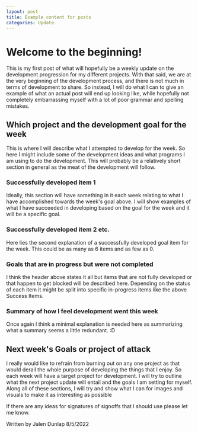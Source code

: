 ```yaml
---
layout: post
title: Example content for posts  
categories: Update
---
```


# Welcome to the beginning!

This is my first post of what will hopefully be a weekly update on the development progression for my different projects. With that said, we are at the very beginning of the development process, and there is not much in terms of development to share. So instead, I will do what I can to give an example of what an actual post will end up looking like, while hopefully not completely embarrassing myself with a lot of poor grammar and spelling mistakes.

## Which project and the development goal for the week

This is where I will describe what I attempted to develop for the week. So here I might include some of the development ideas and what programs I am using to do the development. This will probably be a relatively short section in general as the meat of the development will follow.

### Successfully developed item 1

Ideally, this section will have something in it each week relating to what I have accomplished towards the week's goal above. I will show examples of what I have succeeded in developing based on the goal for the week and it will be a specific goal.

### Successfully developed item 2 etc.

Here lies the second explanation of a successfully developed goal item for the week. This could be as many as 6 items and as few as 0.

### Goals that are in progress but were not completed

I think the header above states it all but items that are not fully developed or that happen to get blocked will be described here. Depending on the status of each item it might be split into specific in-progress items like the above Success Items.

### Summary of how I feel development went this week

Once again I think a minimal explanation is needed here as summarizing what a summary seems a little redundant. :D

## Next week's Goals or project of attack

I really would like to refrain from burning out on any one project as that would derail the whole purpose of developing the things that I enjoy. So each week will have a target project for development. I will try to outline what the next project update will entail and the goals I am setting for myself. Along all of these sections, I will try and show what I can for images and visuals to make it as interesting as possible

If there are any ideas for signatures of signoffs that I should use please let me know.

Written by Jalen Dunlap
8/5/2022


